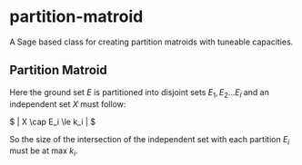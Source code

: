 # partition-matroid
A Sage based class for creating partition matroids with tuneable capacities.

## Partition Matroid

Here the ground set $E$ is partitioned into disjoint sets $E_1,E_2...E_l$ and an independent set $X$ must follow:

$ | X \cap E_i \le k_i | $ 


So the size of the intersection of the independent set with each partition $E_i$ must be at max $k_i$.
